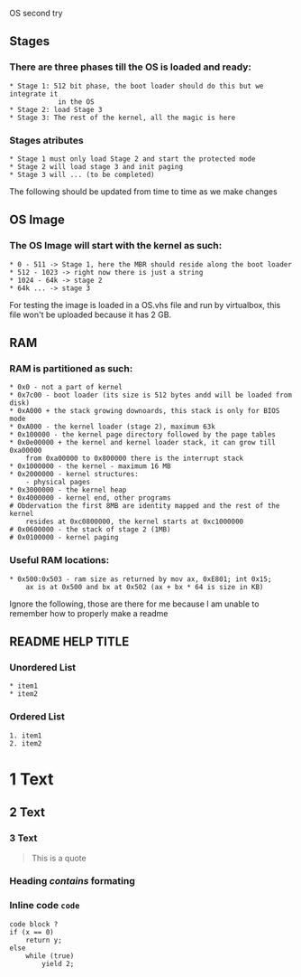 OS second try

Stages
--------------------------------------------------------------------------------
### There are three phases till the OS is loaded and ready:
	* Stage 1: 512 bit phase, the boot loader should do this but we integrate it
				in the OS
	* Stage 2: load Stage 3
	* Stage 3: The rest of the kernel, all the magic is here

### Stages atributes
	* Stage 1 must only load Stage 2 and start the protected mode
	* Stage 2 will load stage 3 and init paging
	* Stage 3 will ... (to be completed)

The following should be updated from time to time as we make changes

OS Image
--------------------------------------------------------------------------------
### The OS Image will start with the kernel as such:
	* 0 - 511 -> Stage 1, here the MBR should reside along the boot loader
	* 512 - 1023 -> right now there is just a string
	* 1024 - 64k -> stage 2
	* 64k ... -> stage 3
For testing the image is loaded in a OS.vhs file and run by virtualbox, this
file won't be uploaded because it has 2 GB.

RAM
--------------------------------------------------------------------------------
### RAM is partitioned as such:
	* 0x0 - not a part of kernel
	* 0x7c00 - boot loader (its size is 512 bytes andd will be loaded from disk)
	* 0xA000 + the stack growing downoards, this stack is only for BIOS mode
	* 0xA000 - the kernel loader (stage 2), maximum 63k
	* 0x100000 - the kernel page directory followed by the page tables
	* 0x0e00000 + the kernel and kernel loader stack, it can grow till 0xa00000
		from 0xa00000 to 0x800000 there is the interrupt stack
	* 0x1000000 - the kernel - maximum 16 MB
	* 0x2000000 - kernel structures:
		- physical pages
	* 0x3000000 - the kernel heap
	* 0x4000000 - kernel end, other programs
	# Obdervation the first 8MB are identity mapped and the rest of the kernel
		resides at 0xc0800000, the kernel starts at 0xc1000000
	# 0x0600000 - the stack of stage 2 (1MB)
	# 0x0100000 - kernel paging


### Useful RAM locations:
	* 0x500:0x503 - ram size as returned by mov ax, 0xE801; int 0x15;
		ax is at 0x500 and bx at 0x502 (ax + bx * 64 is size in KB)

Ignore the following, those are there for me because I am unable to remember
how to properly make a readme

README HELP TITLE
--------------------------------------------------------------------------------
### Unordered List
	* item1
	* item2

### Ordered List
	1. item1
	2. item2

# 1 Text
## 2 Text
### 3 Text

> This is a quote 

### Heading *contains* **formating**

### Inline code `code`
	code block ? 
	if (x == 0)
		return y;
	else 
		while (true)
			yield 2;